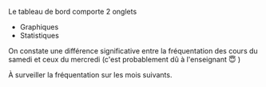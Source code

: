 Le tableau de bord comporte 2 onglets

-   Graphiques
-   Statistiques

On constate une différence significative entre la fréquentation des cours du samedi et ceux du mercredi (c'est probablement dû à l'enseignant 😇 )

À surveiller la fréquentation sur les mois suivants.
